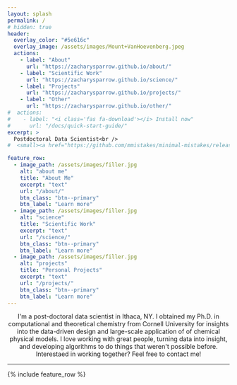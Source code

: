 ```yaml
---
layout: splash
permalink: /
# hidden: true
header:
  overlay_color: "#5e616c"
  overlay_image: /assets/images/Mount+VanHoevenberg.jpeg
  actions:
    - label: "About"
      url: "https://zacharysparrow.github.io/about/"
    - label: "Scientific Work"
      url: "https://zacharysparrow.github.io/science/"
    - label: "Projects"
      url: "https://zacharysparrow.github.io/projects/"
    - label: "Other"
      url: "https://zacharysparrow.github.io/other/"
#  actions:
#    - label: "<i class='fas fa-download'></i> Install now"
#      url: "/docs/quick-start-guide/"
excerpt: >
  Postdoctoral Data Scientist<br />
#  <small><a href="https://github.com/mmistakes/minimal-mistakes/releases/tag/4.24.0">Latest release v4.24.0</a></small>

feature_row:
  - image_path: /assets/images/filler.jpg
    alt: "about me"
    title: "About Me"
    excerpt: "text"
    url: "/about/"
    btn_class: "btn--primary"
    btn_label: "Learn more"
  - image_path: /assets/images/filler.jpg
    alt: "science"
    title: "Scientific Work"
    excerpt: "text"
    url: "/science/"
    btn_class: "btn--primary"
    btn_label: "Learn more"
  - image_path: /assets/images/filler.jpg
    alt: "projects"
    title: "Personal Projects"
    excerpt: "text"
    url: "/projects/"
    btn_class: "btn--primary"
    btn_label: "Learn more"
---
```


<p style="text-align:center;">I'm a post-doctoral data scientist in Ithaca, NY. I obtained my Ph.D. in computational and theoretical chemistry from Cornell University for insights into the data-driven design and large-scale application of of chemical physical models. I love working with great people, turning data into insight, and developing algorithms to do things that weren't possible before. Interestaed in working together? Feel free to contact me!</p>

<hr>

{% include feature_row %}
